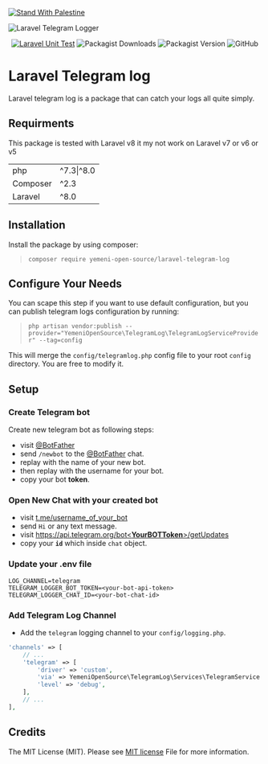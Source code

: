 [![Stand With Palestine](https://raw.githubusercontent.com/TheBSD/StandWithPalestine/main/banner-no-action.svg)](https://TheBSD.github.io/StandWithPalestine/)

![Laravel Telegram Logger](./images/yos-laravel-telegram-log.svg)

<div style="text-align: center;">

[![Laravel Unit Test](https://github.com/Yemeni-Open-Source/laravel-telegram-log/actions/workflows/laravel-unit-test.yml/badge.svg)](https://github.com/Yemeni-Open-Source/laravel-telegram-log/actions/workflows/laravel-unit-test.yml)
![Packagist Downloads](https://img.shields.io/packagist/dt/Yemeni-Open-Source/laravel-telegram-log?color=blue&label=Downloads&logo=packagist&logoColor=white)
![Packagist Version](https://img.shields.io/packagist/v/Yemeni-Open-Source/laravel-telegram-log?color=green&label=Version&logo=laravel&logoColor=white)
![GitHub](https://img.shields.io/github/license/Yemeni-Open-Source/laravel-telegram-log?logo=Open%20Source%20Initiative&label=License&logoColor=white&color=blueviolet)

</div>

# Laravel Telegram log

Laravel telegram log is a package that can catch your logs all quite simply.

## Requirments

This package is tested with Laravel v8 it my not work on Laravel v7 or v6 or v5

|||
|-|-|
|php| ^7.3&#124;^8.0|
|Composer| ^2.3|
|Laravel| ^8.0|

## Installation

Install the package by using composer:

> ```composer require yemeni-open-source/laravel-telegram-log```

## Configure Your Needs

You can scape this step if you want to use default configuration, but you can publish telegram logs configuration by running:

> ```php artisan vendor:publish --provider="YemeniOpenSource\TelegramLog\TelegramLogServiceProvider" --tag=config```

This will merge the ```config/telegramlog.php``` config file to your root ```config``` directory. You are free to modify it.

## Setup

### Create Telegram bot

Create new telegram bot as following steps:

- visit [@BotFather](https://telegram.me/BotFather)
- send ```/newbot``` to the [@BotFather](https://telegram.me/BotFather) chat.
- replay with the name of your new bot.
- then replay with the username for your bot.
- copy your bot **token**.

### Open New Chat with your created bot

- visit [t.me/username_of_your_bot](http://t.me/username_of_your_bot)
- send ```Hi``` or any text message.
- visit [https://api.telegram.org/bot<**YourBOTToken**>/getUpdates](https://api.telegram.org/bot<YourBOTToken>/getUpdates)
- copy your **```id```** which inside ```chat``` object.

### Update your .env file

```env
LOG_CHANNEL=telegram
TELEGRAM_LOGGER_BOT_TOKEN=<your-bot-api-token>
TELEGRAM_LOGGER_CHAT_ID=<your-bot-chat-id>
```

### Add Telegram Log Channel

- Add the ```telegram``` logging channel to your ```config/logging.php```.

```php
'channels' => [
    // ...
    'telegram' => [
        'driver' => 'custom',
        'via' => YemeniOpenSource\TelegramLog\Services\TelegramService::class,
        'level' => 'debug',
    ],
    // ...
],
```

## Credits

The MIT License (MIT). Please see [MIT license](LICENSE) File for more information.
